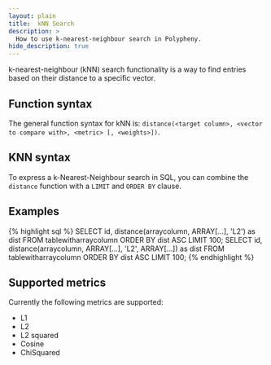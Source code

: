 ```yaml
---
layout: plain
title:  kNN Search
description: >
  How to use k-nearest-neighbour search in Polypheny.
hide_description: true
---
```


k-nearest-neighbour (kNN) search functionality is a way to find entries based on their distance to a specific vector.

## Function syntax
The general function syntax for kNN is: `distance(<target column>, <vector to compare with>, <metric> [, <weights>])`.

## KNN syntax
To express a k-Nearest-Neighbour search in SQL, you can combine the `distance` function with a `LIMIT` and `ORDER BY` clause.


## Examples

{% highlight sql %}
SELECT id, distance(arraycolumn, ARRAY[...], 'L2') as dist FROM tablewitharraycolumn ORDER BY dist ASC LIMIT 100;
SELECT id, distance(arraycolumn, ARRAY[...], 'L2', ARRAY[...]) as dist FROM tablewitharraycolumn ORDER BY dist ASC LIMIT 100;
{% endhighlight %}


## Supported metrics
Currently the following metrics are supported:
* L1
* L2
* L2 squared
* Cosine
* ChiSquared


